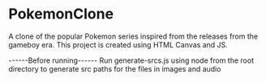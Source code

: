 # PokemonClone

A clone of the popular Pokemon series inspired from the releases from the gameboy era. This project is created using HTML Canvas and JS.

------Before running------
Run generate-srcs.js using node from the root directory to generate src paths for the files in images and audio
